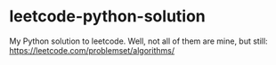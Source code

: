 # leetcode-python-solution

My Python solution to leetcode. Well, not all of them are mine, but still:
https://leetcode.com/problemset/algorithms/
